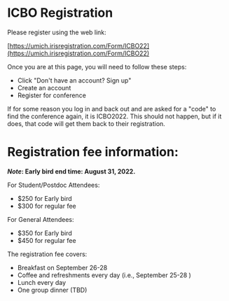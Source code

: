 # ICBO Registration

Please register using the web link:

[https://umich.irisregistration.com/Form/ICBO22](https://umich.irisregistration.com/Form/ICBO22)
 
Once you are at this page, you will need to follow these steps: 

 * Click "Don't have an account? Sign up"
 * Create an account 
 * Register for conference
 
If for some reason you log in and back out and are asked for a "code" to find the conference again, it is ICBO2022. This should not happen, but if it does, that code will get them back to their registration. 

# Registration fee information:

**_Note_: Early bird end time: August 31, 2022.**

For Student/Postdoc Attendees: 

- $250 for Early bird
- $300 for regular fee 
 
For General Attendees: 

- $350 for Early bird 
- $450 for regular fee

The registration fee covers:

- Breakfast on September 26-28 
- Coffee and refreshments every day (i.e., September 25-28 )
- Lunch every day
- One group dinner (TBD) 


